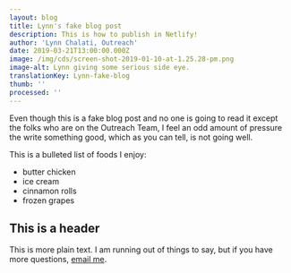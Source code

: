 ```yaml
---
layout: blog
title: Lynn's fake blog post
description: This is how to publish in Netlify!
author: 'Lynn Chalati, Outreach'
date: 2019-03-21T13:00:00.000Z
image: /img/cds/screen-shot-2019-01-10-at-1.25.28-pm.png
image-alt: Lynn giving some serious side eye.
translationKey: Lynn-fake-blog
thumb: ''
processed: ''
---
```

Even though this is a fake blog post and no one is going to read it except the folks who are on the Outreach Team, I feel an odd amount of pressure the write something good, which as you can tell, is not going well.

This is a bulleted list of foods I enjoy:
* butter chicken
* ice cream
* cinnamon rolls
* frozen grapes

## This is a header
This is more plain text. I am running out of things to say, but if you have more questions, [email me](mailto:lynn.chalati@cds.snc.ca).
